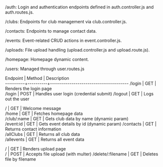 /auth: Login and authentication endpoints defined in auth.controller.js and auth.routes.js.

/clubs: Endpoints for club management via club.controller.js.

/contacts: Endpoints to manage contact data.

/events: Event-related CRUD actions in event.controller.js.

/uploads: File upload handling (upload.controller.js and upload.route.js).

/homepage: Homepage dynamic content.

/users: Managed through user.routes.js

Endpoint  |  Method  |  Description                           
----------+----------+----------------------------------------
/login    |  GET     |  Renders the login page                
/login    |  POST    |  Handles user login (credential submit)
/logout   |  GET     |  Logs out the user                     

/            |  GET     |  Welcome message                         
/home        |  GET     |  Fetches homepage data                   
/club/:name  |  GET     |  Gets club data by name (dynamic param)  
/event:id    |  GET     |  Gets event details by id (dynamic param)
/contacts    |  GET     |  Returns contact information             
/allClubs    |  GET     |  Returns all club data                   
/allevents   |  GET     |  Returns all event data                  

/                  |  GET     |  Renders upload page              
/                  |  POST    |  Accepts file upload (with multer)
/delete/:filename  |  GET     |  Deletes file by filename         